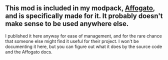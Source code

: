 ## This mod is included in my modpack, [Affogato](https://modrinth.com/modpack/affogato), and is specifically made for it. It probably doesn't make sense to be used anywhere else.

I published it here anyway for ease of management, and for the rare chance that someone else might find it useful for their project. I won't be documenting it here, but you can figure out what it does by the source code and the Affogato docs.
